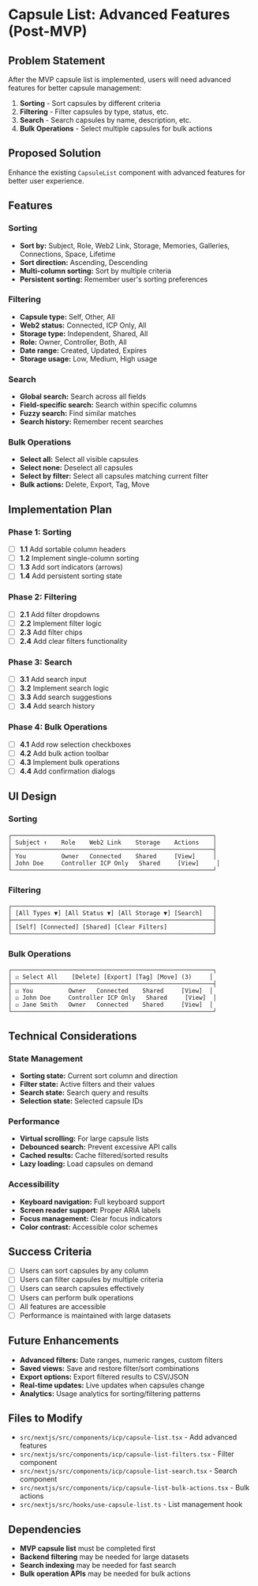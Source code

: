 # Capsule List: Advanced Features (Post-MVP)

## Problem Statement

After the MVP capsule list is implemented, users will need advanced features for better capsule management:

1. **Sorting** - Sort capsules by different criteria
2. **Filtering** - Filter capsules by type, status, etc.
3. **Search** - Search capsules by name, description, etc.
4. **Bulk Operations** - Select multiple capsules for bulk actions

## Proposed Solution

Enhance the existing `CapsuleList` component with advanced features for better user experience.

## Features

### Sorting
- **Sort by:** Subject, Role, Web2 Link, Storage, Memories, Galleries, Connections, Space, Lifetime
- **Sort direction:** Ascending, Descending
- **Multi-column sorting:** Sort by multiple criteria
- **Persistent sorting:** Remember user's sorting preferences

### Filtering
- **Capsule type:** Self, Other, All
- **Web2 status:** Connected, ICP Only, All
- **Storage type:** Independent, Shared, All
- **Role:** Owner, Controller, Both, All
- **Date range:** Created, Updated, Expires
- **Storage usage:** Low, Medium, High usage

### Search
- **Global search:** Search across all fields
- **Field-specific search:** Search within specific columns
- **Fuzzy search:** Find similar matches
- **Search history:** Remember recent searches

### Bulk Operations
- **Select all:** Select all visible capsules
- **Select none:** Deselect all capsules
- **Select by filter:** Select all capsules matching current filter
- **Bulk actions:** Delete, Export, Tag, Move

## Implementation Plan

### Phase 1: Sorting
- [ ] **1.1** Add sortable column headers
- [ ] **1.2** Implement single-column sorting
- [ ] **1.3** Add sort indicators (arrows)
- [ ] **1.4** Add persistent sorting state

### Phase 2: Filtering
- [ ] **2.1** Add filter dropdowns
- [ ] **2.2** Implement filter logic
- [ ] **2.3** Add filter chips
- [ ] **2.4** Add clear filters functionality

### Phase 3: Search
- [ ] **3.1** Add search input
- [ ] **3.2** Implement search logic
- [ ] **3.3** Add search suggestions
- [ ] **3.4** Add search history

### Phase 4: Bulk Operations
- [ ] **4.1** Add row selection checkboxes
- [ ] **4.2** Add bulk action toolbar
- [ ] **4.3** Implement bulk operations
- [ ] **4.4** Add confirmation dialogs

## UI Design

### Sorting
```
┌─────────────────────────────────────────────────────────┐
│ Subject ↑    Role    Web2 Link    Storage    Actions    │
├─────────────────────────────────────────────────────────┤
│ You          Owner   Connected    Shared     [View]     │
│ John Doe     Controller ICP Only   Shared     [View]     │
└─────────────────────────────────────────────────────────┘
```

### Filtering
```
┌─────────────────────────────────────────────────────────┐
│ [All Types ▼] [All Status ▼] [All Storage ▼] [Search]   │
├─────────────────────────────────────────────────────────┤
│ [Self] [Connected] [Shared] [Clear Filters]             │
└─────────────────────────────────────────────────────────┘
```

### Bulk Operations
```
┌─────────────────────────────────────────────────────────┐
│ ☑ Select All    [Delete] [Export] [Tag] [Move] (3)     │
├─────────────────────────────────────────────────────────┤
│ ☑ You          Owner   Connected    Shared     [View]  │
│ ☑ John Doe     Controller ICP Only   Shared     [View]  │
│ ☑ Jane Smith   Owner   Connected    Shared     [View]  │
└─────────────────────────────────────────────────────────┘
```

## Technical Considerations

### State Management
- **Sorting state:** Current sort column and direction
- **Filter state:** Active filters and their values
- **Search state:** Search query and results
- **Selection state:** Selected capsule IDs

### Performance
- **Virtual scrolling:** For large capsule lists
- **Debounced search:** Prevent excessive API calls
- **Cached results:** Cache filtered/sorted results
- **Lazy loading:** Load capsules on demand

### Accessibility
- **Keyboard navigation:** Full keyboard support
- **Screen reader support:** Proper ARIA labels
- **Focus management:** Clear focus indicators
- **Color contrast:** Accessible color schemes

## Success Criteria

- [ ] Users can sort capsules by any column
- [ ] Users can filter capsules by multiple criteria
- [ ] Users can search capsules effectively
- [ ] Users can perform bulk operations
- [ ] All features are accessible
- [ ] Performance is maintained with large datasets

## Future Enhancements

- **Advanced filters:** Date ranges, numeric ranges, custom filters
- **Saved views:** Save and restore filter/sort combinations
- **Export options:** Export filtered results to CSV/JSON
- **Real-time updates:** Live updates when capsules change
- **Analytics:** Usage analytics for sorting/filtering patterns

## Files to Modify

- `src/nextjs/src/components/icp/capsule-list.tsx` - Add advanced features
- `src/nextjs/src/components/icp/capsule-list-filters.tsx` - Filter component
- `src/nextjs/src/components/icp/capsule-list-search.tsx` - Search component
- `src/nextjs/src/components/icp/capsule-list-bulk-actions.tsx` - Bulk actions
- `src/nextjs/src/hooks/use-capsule-list.ts` - List management hook

## Dependencies

- **MVP capsule list** must be completed first
- **Backend filtering** may be needed for large datasets
- **Search indexing** may be needed for fast search
- **Bulk operation APIs** may be needed for bulk actions
